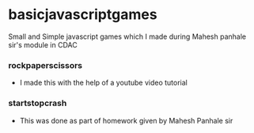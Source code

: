 # basicjavascriptgames

Small and Simple javascript games which I made during Mahesh panhale sir's module in CDAC

### rockpaperscissors
- I made this with the help of a youtube video tutorial

### startstopcrash
- This was done as part of homework given by Mahesh Panhale sir